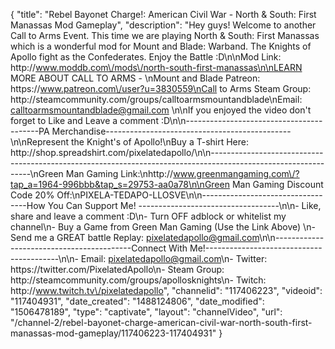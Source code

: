 {
    "title": "Rebel Bayonet Charge!: American Civil War - North & South: First Manassas Mod Gameplay",
    "description": "Hey guys!  Welcome to another Call to Arms Event.  This time we are playing North & South: First Manassas which is a wonderful mod for Mount and Blade: Warband.  The Knights of Apollo fight as the Confederates.  Enjoy the Battle :D\n\nMod Link: http:\/\/www.moddb.com\/mods\/north-south-first-manassas\n\nLEARN MORE ABOUT CALL TO ARMS - \nMount and Blade Patreon: https:\/\/www.patreon.com\/user?u=3830559\nCall to Arms Steam Group: http:\/\/steamcommunity.com\/groups\/calltoarmsmountandblade\nEmail: calltoarmsmountandblade@gmail.com \n\nIf you enjoyed the video don't forget to Like and Leave a comment :D\n\n-----------------------------------------PA Merchandise----------------------------------------------\n\nRepresent the Knight's of Apollo!\nBuy a T-shirt Here: http:\/\/shop.spreadshirt.com\/pixelatedapollo\/\n\n---------------------------------------------------------------------------------------------------------------\nGreen Man Gaming Link:\nhttp:\/\/www.greenmangaming.com\/?tap_a=1964-996bbb&tap_s=29753-aa0a78\n\nGreen Man Gaming Discount Code 20% Off:\nPIXELA-TEDAPO-LLOSVE\n\n----------------------------------How You Can Support Me! -----------------------------------\n\n- Like, share and leave a comment :D\n- Turn OFF adblock or whitelist my channel\n- Buy a Game from Green Man Gaming (Use the Link Above) \n- Send me a GREAT battle Replay: pixelatedapollo@gmail.com\n\n------------------------------------------Connect With Me!-----------------------------------------\n\n- Email: pixelatedapollo@gmail.com\n- Twitter: https:\/\/twitter.com\/PixelatedApollo\n- Steam Group:  http:\/\/steamcommunity.com\/groups\/apollosknights\n- Twitch: http:\/\/www.twitch.tv\/pixelatedapollo",
    "channelid": "117406223",
    "videoid": "117404931",
    "date_created": "1488124806",
    "date_modified": "1506478189",
    "type": "captivate",
    "layout": "channelVideo",
    "url": "\/channel-2\/rebel-bayonet-charge-american-civil-war-north-south-first-manassas-mod-gameplay\/117406223-117404931"
}